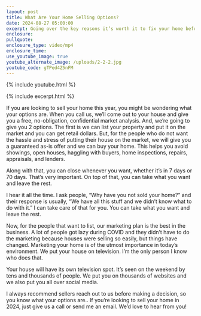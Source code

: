 ```yaml
---
layout: post
title: What Are Your Home Selling Options?
date: 2024-08-27 05:00:00
excerpt: Going over the key reasons it’s worth it to fix your home before selling.
enclosure:
pullquote:
enclosure_type: video/mp4
enclosure_time:
use_youtube_image: true
youtube_alternate_image: /uploads/2-2-2.jpg
youtube_code: gTPed4Z5nFM
---
```

{% include youtube.html %}

{% include excerpt.html %}

If you are looking to sell your home this year, you might be wondering what your options are. When you call us, we’ll come out to your house and give you a free, no-obligation, confidential market analysis. And, we’re going to give you 2 options. The first is we can list your property and put it on the market and you can get retail dollars. But, for the people who do not want the hassle and stress of putting their house on the market, we will give you a guaranteed as-is offer and we can buy your home. This helps you avoid showings, open houses, haggling with buyers, home inspections, repairs, appraisals, and lenders.

Along with that, you can close whenever you want, whether it’s in 7 days or 70 days. That’s very important. On top of that, you can take what you want and leave the rest.

I hear it all the time. I ask people, “Why have you not sold your home?” and their response is usually, “We have all this stuff and we didn’t know what to do with it.” I can take care of that for you. You can take what you want and leave the rest.

Now, for the people that want to list, our marketing plan is the best in the business. A lot of people got lazy during COVID and they didn’t have to do the marketing because houses were selling so easily, but things have changed. Marketing your home is of the utmost importance in today’s environment. We put your house on television. I’m the only person I know who does that.

Your house will have its own television spot. It’s seen on the weekend by tens and thousands of people. We put you on thousands of websites and we also put you all over social media.

I always recommend sellers reach out to us before making a decision, so you know what your options are.. If you’re looking to sell your home in 2024, just give us a call or send me an email. We’d love to hear from you!